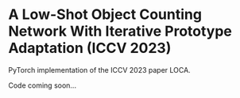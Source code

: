 # A Low-Shot Object Counting Network With Iterative Prototype Adaptation (ICCV 2023)

PyTorch implementation of the ICCV 2023 paper LOCA.

Code coming soon...
